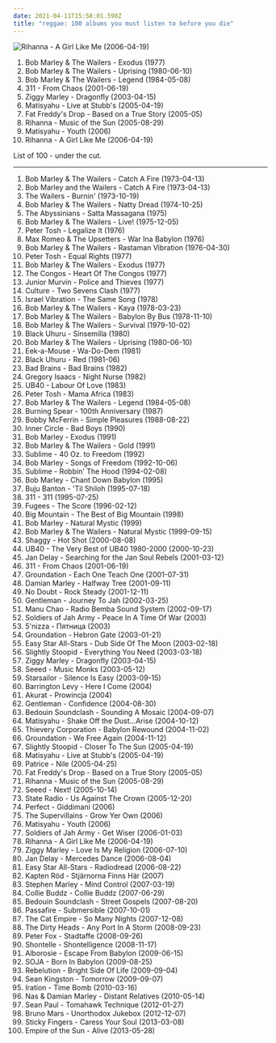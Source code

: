 ```yaml
---
date: 2021-04-11T15:58:01.598Z
title: "reggae: 100 albums you must listen to before you die"
---
```

![Rihanna - A Girl Like Me (2006-04-19)](http://coverartarchive.org/release/c3f71ac7-d8e1-4e21-8fd8-2fcfd82e1d0f/14539810071-500.jpg "Rihanna - A Girl Like Me (2006-04-19)")
<ol class="albums">
<li data-cover="https://via.placeholder.com/450" data-tags="reggae" role="button">Bob Marley & The Wailers - Exodus (1977)</li>
<li data-cover="http://coverartarchive.org/release/5930d9d3-a056-44eb-b90c-83692b58dbad/16612832348-500.jpg" data-tags="reggae" role="button">Bob Marley & The Wailers - Uprising (1980-06-10)</li>
<li data-cover="https://via.placeholder.com/450" data-tags="reggae" role="button">Bob Marley & The Wailers - Legend (1984-05-08)</li>
<li data-cover="http://coverartarchive.org/release/42680bd0-54d5-4f68-9b4a-187861ff634f/15999540484-500.jpg" data-tags="reggae, alternative rock, rock" role="button">311 - From Chaos (2001-06-19)</li>
<li data-cover="http://coverartarchive.org/release/470a6f6b-d9ef-4d0f-9908-3448b1ae5c3a/3727458951-500.jpg" data-tags="reggae" role="button">Ziggy Marley - Dragonfly (2003-04-15)</li>
<li data-cover="http://coverartarchive.org/release/87f822d6-602c-3e33-9e62-024eacfcf60c/28709837363-500.jpg" data-tags="reggae, matisyahu" role="button">Matisyahu - Live at Stubb's (2005-04-19)</li>
<li data-cover="http://coverartarchive.org/release/0b3d401e-aa43-3e84-9b9b-51e0b67bce8a/5921779355-500.jpg" data-tags="reggae, dub" role="button">Fat Freddy's Drop - Based on a True Story (2005-05)</li>
<li data-cover="http://coverartarchive.org/release/305cbd20-78ee-4e61-bfea-a99657790648/8884293748-500.jpg" data-tags="rnb, rihanna, reggae, dancehall" role="button">Rihanna - Music of the Sun (2005-08-29)</li>
<li data-cover="https://via.placeholder.com/450" data-tags="reggae" role="button">Matisyahu - Youth (2006)</li>
<li data-cover="http://coverartarchive.org/release/c3f71ac7-d8e1-4e21-8fd8-2fcfd82e1d0f/14539810071-500.jpg" data-tags="pop, rnb, rihanna" role="button">Rihanna - A Girl Like Me (2006-04-19)</li>
</ol>
List of 100 - under the cut.
<!-- more -->

_________________

<ol class="albums">
<li data-cover="http://coverartarchive.org/release/346d6784-4108-4ec2-a40b-3500c56d4f08/16612065220-500.jpg" data-tags="reggae" role="button">
Bob Marley & The Wailers - Catch A Fire (1973-04-13)
</li>
<li data-cover="https://via.placeholder.com/450" data-tags="reggae" role="button">
Bob Marley and the Wailers - Catch A Fire (1973-04-13)
</li>
<li data-cover="http://coverartarchive.org/release/9494ecbb-965e-3d14-b69a-ec5628f8f13f/1325508258-500.jpg" data-tags="reggae" role="button">
The Wailers - Burnin' (1973-10-19)
</li>
<li data-cover="http://coverartarchive.org/release/6e34dc9d-6ddd-45d2-8e06-e466db9f2b5c/1774890562-500.jpg" data-tags="reggae" role="button">
Bob Marley & The Wailers - Natty Dread (1974-10-25)
</li>
<li data-cover="http://coverartarchive.org/release/253141a6-5eef-4205-a8e9-2a7d1cfecafb/14856274413-500.jpg" data-tags="reggae, roots reggae" role="button">
The Abyssinians - Satta Massagana (1975)
</li>
<li data-cover="http://coverartarchive.org/release/0fa2416d-3813-4639-90d4-c308779b3802/5478169435-500.jpg" data-tags="reggae" role="button">
Bob Marley & The Wailers - Live! (1975-12-05)
</li>
<li data-cover="https://via.placeholder.com/450" data-tags="reggae" role="button">
Peter Tosh - Legalize It (1976)
</li>
<li data-cover="https://img.discogs.com/__0aUi3zxVZV17xa9s1DusPZbDQ=/fit-in/507x480/filters:strip_icc():format(jpeg):mode_rgb():quality(90)/discogs-images/R-163696-1306322423.jpeg.jpg" data-tags="reggae" role="button">
Max Romeo & The Upsetters - War Ina Babylon (1976)
</li>
<li data-cover="http://coverartarchive.org/release/265eee3a-4911-4b31-9c4d-1c02e5506412/27192834336-500.jpg" data-tags="reggae" role="button">
Bob Marley & The Wailers - Rastaman Vibration (1976-04-30)
</li>
<li data-cover="https://via.placeholder.com/450" data-tags="reggae" role="button">
Peter Tosh - Equal Rights (1977)
</li>
<li data-cover="https://via.placeholder.com/450" data-tags="reggae" role="button">
Bob Marley & The Wailers - Exodus (1977)
</li>
<li data-cover="http://coverartarchive.org/release/24cc86e2-343b-4555-bfa1-76b515c20531/16135860847-500.jpg" data-tags="reggae" role="button">
The Congos - Heart Of The Congos (1977)
</li>
<li data-cover="http://coverartarchive.org/release/ac29f926-d13a-4953-a19f-8e82b4692a72/15830333372-500.jpg" data-tags="reggae" role="button">
Junior Murvin - Police and Thieves (1977)
</li>
<li data-cover="https://img.discogs.com/M4Jaf2rjoXt9OFZNOLGDixTK7uA=/fit-in/336x342/filters:strip_icc():format(jpeg):mode_rgb():quality(90)/discogs-images/R-2291030-1345170775-4916.jpeg.jpg" data-tags="reggae" role="button">
Culture - Two Sevens Clash (1977)
</li>
<li data-cover="https://img.discogs.com/H8qd6qf0AnrL_jKtk8yf1LWj9A8=/fit-in/240x240/filters:strip_icc():format(jpeg):mode_rgb():quality(90)/discogs-images/R-2957362-1370031172-1664.jpeg.jpg" data-tags="reggae, roots reggae" role="button">
Israel Vibration - The Same Song (1978)
</li>
<li data-cover="http://coverartarchive.org/release/3ed43286-195b-4e8c-a90d-add220e8c966/3336058240-500.jpg" data-tags="reggae" role="button">
Bob Marley & The Wailers - Kaya (1978-03-23)
</li>
<li data-cover="https://via.placeholder.com/450" data-tags="reggae" role="button">
Bob Marley & The Wailers - Babylon By Bus (1978-11-10)
</li>
<li data-cover="http://coverartarchive.org/release/8615d2a7-45e6-4a3c-9520-58f6ffd4054b/2012570147-500.jpg" data-tags="reggae" role="button">
Bob Marley & The Wailers - Survival (1979-10-02)
</li>
<li data-cover="https://img.discogs.com/bfmuDOi-MheZ4zJ1gnJEmsVnDYQ=/fit-in/600x587/filters:strip_icc():format(jpeg):mode_rgb():quality(90)/discogs-images/R-882360-1377803841-7476.jpeg.jpg" data-tags="reggae" role="button">
Black Uhuru - Sinsemilla (1980)
</li>
<li data-cover="http://coverartarchive.org/release/5930d9d3-a056-44eb-b90c-83692b58dbad/16612832348-500.jpg" data-tags="reggae" role="button">
Bob Marley & The Wailers - Uprising (1980-06-10)
</li>
<li data-cover="http://coverartarchive.org/release/743d2865-bf5f-45bb-a190-a3e2db9eca42/11950132586-500.jpg" data-tags="reggae" role="button">
Eek-a-Mouse - Wa-Do-Dem (1981)
</li>
<li data-cover="http://coverartarchive.org/release/4d8ca766-068d-45df-80bf-fa57932d1694/18235029110-500.jpg" data-tags="reggae, roots reggae" role="button">
Black Uhuru - Red (1981-06)
</li>
<li data-cover="https://img.discogs.com/VMdolon7uKsIEO_Xu19HgAsoHpo=/fit-in/600x587/filters:strip_icc():format(jpeg):mode_rgb():quality(90)/discogs-images/R-5235304-1569775281-1713.jpeg.jpg" data-tags="hardcore punk, punk" role="button">
Bad Brains - Bad Brains (1982)
</li>
<li data-cover="https://img.discogs.com/CMMqYfn7DjqlcfBcSEDR-GmDKhA=/fit-in/300x300/filters:strip_icc():format(jpeg):mode_rgb():quality(90)/discogs-images/R-681174-1147040773.jpeg.jpg" data-tags="reggae" role="button">
Gregory Isaacs - Night Nurse (1982)
</li>
<li data-cover="http://coverartarchive.org/release/d4927bba-f6ad-3a66-8312-74897ee48333/5169502385-500.jpg" data-tags="reggae" role="button">
UB40 - Labour Of Love (1983)
</li>
<li data-cover="https://via.placeholder.com/450" data-tags="reggae" role="button">
Peter Tosh - Mama Africa (1983)
</li>
<li data-cover="https://via.placeholder.com/450" data-tags="reggae" role="button">
Bob Marley & The Wailers - Legend (1984-05-08)
</li>
<li data-cover="http://coverartarchive.org/release/65d246f9-603e-4d60-ab2e-8029cf4181e6/7540027616-500.jpg" data-tags="reggae" role="button">
Burning Spear - 100th Anniversary (1987)
</li>
<li data-cover="https://img.discogs.com/N0yLwGB1N62q6L1sBZX0T-eJ_O8=/fit-in/600x595/filters:strip_icc():format(jpeg):mode_rgb():quality(90)/discogs-images/R-6339568-1416841014-5652.jpeg.jpg" data-tags="jazz, a cappella, vocal, reggae" role="button">
Bobby McFerrin - Simple Pleasures (1988-08-22)
</li>
<li data-cover="https://img.discogs.com/cfc9e7fd50d7c9c08931869b95f6849a01d0635d/images/spacer.gif" data-tags="reggae" role="button">
Inner Circle - Bad Boys (1990)
</li>
<li data-cover="http://coverartarchive.org/release/cc441399-33e2-4f72-bf78-fd5e74664eb8/10816564440-500.jpg" data-tags="reggae" role="button">
Bob Marley - Exodus (1991)
</li>
<li data-cover="http://coverartarchive.org/release/f6a6d520-d743-4c71-bff3-299da409f34d/4895309608-500.jpg" data-tags="classic rock, reggae, ska, roots, roots reggae, lion" role="button">
Bob Marley & The Wailers - Gold (1991)
</li>
<li data-cover="https://img.discogs.com/W3eZVU8t-xs-vnAnxPNb66ZCsxE=/fit-in/439x423/filters:strip_icc():format(jpeg):mode_rgb():quality(90)/discogs-images/R-586476-1287610524.gif.jpg" data-tags="ska, rock" role="button">
Sublime - 40 Oz. to Freedom (1992)
</li>
<li data-cover="https://via.placeholder.com/450" data-tags="reggae" role="button">
Bob Marley - Songs of Freedom (1992-10-06)
</li>
<li data-cover="http://coverartarchive.org/release/8ad64552-1b61-4a7d-97cf-c8ec1cf46530/5216864402-500.jpg" data-tags="reggae, punk, dub" role="button">
Sublime - Robbin' The Hood (1994-02-08)
</li>
<li data-cover="http://coverartarchive.org/release/081410c0-39f9-4c47-bd43-046483200a08/15276429272-500.jpg" data-tags="reggae" role="button">
Bob Marley - Chant Down Babylon (1995)
</li>
<li data-cover="http://coverartarchive.org/release/a9cf01b2-6efe-4353-a47f-7d372c7aa6ce/17871090842-500.jpg" data-tags="reggae" role="button">
Buju Banton - 'Til Shiloh (1995-07-18)
</li>
<li data-cover="http://coverartarchive.org/release/28e7a3e1-b4ba-4f58-a9e5-fa6d5936d5bc/2038812187-500.jpg" data-tags="alternative rock, rock" role="button">
311 - 311 (1995-07-25)
</li>
<li data-cover="http://coverartarchive.org/release/a8ac0c88-6980-411d-8c88-3eed140f71ed/7644775051-500.jpg" data-tags="hip-hop" role="button">
Fugees - The Score (1996-02-12)
</li>
<li data-cover="http://coverartarchive.org/release/a83286ac-f74f-4527-9577-f8d1cda8ac94/9458074336-500.jpg" data-tags="reggae" role="button">
Big Mountain - The Best of Big Mountain (1998)
</li>
<li data-cover="https://via.placeholder.com/450" data-tags="reggae" role="button">
Bob Marley - Natural Mystic (1999)
</li>
<li data-cover="http://coverartarchive.org/release/d151bfb4-b837-4e34-a75b-96112e0f5d68/4144802279-500.jpg" data-tags="classic rock, reggae, roots reggae, lion, bmtribute" role="button">
Bob Marley & The Wailers - Natural Mystic (1999-09-15)
</li>
<li data-cover="http://coverartarchive.org/release/89d58ec8-ece2-36ce-95de-b3216f096438/5134560010-500.jpg" data-tags="reggae, dancehall" role="button">
Shaggy - Hot Shot (2000-08-08)
</li>
<li data-cover="http://coverartarchive.org/release/86b1f03a-52fe-3846-b0e4-7109ec1bc9fd/7455522854-500.jpg" data-tags="reggae" role="button">
UB40 - The Very Best of UB40 1980-2000 (2000-10-23)
</li>
<li data-cover="http://coverartarchive.org/release/7aa1aa75-7ca4-3e91-a34d-ab85cc1c3cd8/10092064156-500.jpg" data-tags="reggae" role="button">
Jan Delay - Searching for the Jan Soul Rebels (2001-03-12)
</li>
<li data-cover="http://coverartarchive.org/release/42680bd0-54d5-4f68-9b4a-187861ff634f/15999540484-500.jpg" data-tags="reggae, alternative rock, rock" role="button">
311 - From Chaos (2001-06-19)
</li>
<li data-cover="https://via.placeholder.com/450" data-tags="reggae, roots reggae" role="button">
Groundation - Each One Teach One (2001-07-31)
</li>
<li data-cover="http://coverartarchive.org/release/abdca650-0707-494b-88c2-567e7eae354e/8093633767-500.jpg" data-tags="reggae" role="button">
Damian Marley - Halfway Tree (2001-09-11)
</li>
<li data-cover="http://coverartarchive.org/release/0de8efff-e99a-410e-9062-71fd6a63c3f1/8569046324-500.jpg" data-tags="rock, pop, ska" role="button">
No Doubt - Rock Steady (2001-12-11)
</li>
<li data-cover="http://coverartarchive.org/release/ba1a1b38-6c46-4126-9c7a-fe734f562a25/3330491024-500.jpg" data-tags="reggae" role="button">
Gentleman - Journey To Jah (2002-03-25)
</li>
<li data-cover="http://coverartarchive.org/release/0eb8896a-8c3e-418d-ac86-159e41757599/4799862055-500.jpg" data-tags="reggae" role="button">
Manu Chao - Radio Bemba Sound System (2002-09-17)
</li>
<li data-cover="http://coverartarchive.org/release/4d8267e8-538e-45ce-9869-ab3141de7d9a/2002597102-500.jpg" data-tags="reggae" role="button">
Soldiers of Jah Army - Peace In A Time Of War (2003)
</li>
<li data-cover="http://coverartarchive.org/release/7017554d-4cd6-465d-b28b-095e8ba49015/5961350059-500.jpg" data-tags="reggae" role="button">
5'nizza - Пятница (2003)
</li>
<li data-cover="http://coverartarchive.org/release/0feac73a-6fb2-43b4-b4d0-0de742c16bfd/28260652291-500.jpg" data-tags="reggae" role="button">
Groundation - Hebron Gate (2003-01-21)
</li>
<li data-cover="http://coverartarchive.org/release/5c285b48-a2ee-4328-9398-d7b971272c05/5795022837-500.jpg" data-tags="dub, reggae" role="button">
Easy Star All-Stars - Dub Side Of The Moon (2003-02-18)
</li>
<li data-cover="https://img.discogs.com/KgBjHyjGEwqcvfrXOmPth4FEFFQ=/fit-in/600x601/filters:strip_icc():format(jpeg):mode_rgb():quality(90)/discogs-images/R-3576516-1336355004.jpeg.jpg" data-tags="reggae, ska, summer" role="button">
Slightly Stoopid - Everything You Need (2003-03-18)
</li>
<li data-cover="http://coverartarchive.org/release/470a6f6b-d9ef-4d0f-9908-3448b1ae5c3a/3727458951-500.jpg" data-tags="reggae" role="button">
Ziggy Marley - Dragonfly (2003-04-15)
</li>
<li data-cover="https://via.placeholder.com/450" data-tags="reggae" role="button">
Seeed - Music Monks (2003-05-12)
</li>
<li data-cover="https://img.discogs.com/jrWVzobDRoF5M8iFRO0_ha-z8PQ=/fit-in/600x592/filters:strip_icc():format(jpeg):mode_rgb():quality(90)/discogs-images/R-434193-1482085620-7376.jpeg.jpg" data-tags="britpop, indie rock" role="button">
Starsailor - Silence Is Easy (2003-09-15)
</li>
<li data-cover="https://via.placeholder.com/450" data-tags="reggae" role="button">
Barrington Levy - Here I Come (2004)
</li>
<li data-cover="https://img.discogs.com/MSdFRkrA_XBkw_dEiS5f9MTrT4k=/fit-in/200x199/filters:strip_icc():format(jpeg):mode_rgb():quality(90)/discogs-images/R-1546079-1301302877.jpeg.jpg" data-tags="alternative, reggae, ska" role="button">
Akurat - Prowincja (2004)
</li>
<li data-cover="http://coverartarchive.org/release/b2d92f8d-589a-47fb-94a3-dbb93cd36807/14053265245-500.jpg" data-tags="reggae" role="button">
Gentleman - Confidence (2004-08-30)
</li>
<li data-cover="https://via.placeholder.com/450" data-tags="dub, reggae" role="button">
Bedouin Soundclash - Sounding A Mosaic (2004-09-07)
</li>
<li data-cover="http://coverartarchive.org/release/60731abb-c538-4230-9e72-a163c54a2342/26539903283-500.jpg" data-tags="reggae" role="button">
Matisyahu - Shake Off the Dust...Arise (2004-10-12)
</li>
<li data-cover="http://coverartarchive.org/release/a2219b6c-5c32-31ef-a8db-20805aa86310/3526715644-500.jpg" data-tags="electronica, trip-hop, chill, chillout, reggae" role="button">
Thievery Corporation - Babylon Rewound (2004-11-02)
</li>
<li data-cover="http://coverartarchive.org/release/68b08bd5-ea1e-3942-abc1-3bb9ee1201fe/2824385245-500.jpg" data-tags="reggae, reggae roots" role="button">
Groundation - We Free Again (2004-11-12)
</li>
<li data-cover="https://via.placeholder.com/450" data-tags="reggae" role="button">
Slightly Stoopid - Closer To The Sun (2005-04-19)
</li>
<li data-cover="http://coverartarchive.org/release/87f822d6-602c-3e33-9e62-024eacfcf60c/28709837363-500.jpg" data-tags="reggae, matisyahu" role="button">
Matisyahu - Live at Stubb's (2005-04-19)
</li>
<li data-cover="https://via.placeholder.com/450" data-tags="reggae" role="button">
Patrice - Nile (2005-04-25)
</li>
<li data-cover="http://coverartarchive.org/release/0b3d401e-aa43-3e84-9b9b-51e0b67bce8a/5921779355-500.jpg" data-tags="reggae, dub" role="button">
Fat Freddy's Drop - Based on a True Story (2005-05)
</li>
<li data-cover="http://coverartarchive.org/release/305cbd20-78ee-4e61-bfea-a99657790648/8884293748-500.jpg" data-tags="rnb, rihanna, reggae, dancehall" role="button">
Rihanna - Music of the Sun (2005-08-29)
</li>
<li data-cover="https://img.discogs.com/GUq_JB_l0I6gNuYQSQcD1jqJhAU=/fit-in/600x605/filters:strip_icc():format(jpeg):mode_rgb():quality(90)/discogs-images/R-1910644-1502355394-1079.jpeg.jpg" data-tags="reggae, dancehall" role="button">
Seeed - Next! (2005-10-14)
</li>
<li data-cover="http://coverartarchive.org/release/c2b401b0-17d6-4c99-b682-a44228ed8ee0/15278504062-500.jpg" data-tags="reggae" role="button">
State Radio - Us Against The Crown (2005-12-20)
</li>
<li data-cover="https://via.placeholder.com/450" data-tags="reggae" role="button">
Perfect - Giddimani (2006)
</li>
<li data-cover="https://img.discogs.com/C-GIJ37K5lw77l09qevF9Di2VP0=/fit-in/600x600/filters:strip_icc():format(jpeg):mode_rgb():quality(90)/discogs-images/R-3625999-1439766596-5010.jpeg.jpg" data-tags="chill, reggae, surf, ska, summer, california, dancehall, beach, baixar depois, happy music for work" role="button">
The Supervillains - Grow Yer Own (2006)
</li>
<li data-cover="https://via.placeholder.com/450" data-tags="reggae" role="button">
Matisyahu - Youth (2006)
</li>
<li data-cover="http://coverartarchive.org/release/088f9e29-f5d3-43b6-a84d-d856e8e3b0f7/1238523640-500.jpg" data-tags="reggae, modern reggae" role="button">
Soldiers of Jah Army - Get Wiser (2006-01-03)
</li>
<li data-cover="http://coverartarchive.org/release/c3f71ac7-d8e1-4e21-8fd8-2fcfd82e1d0f/14539810071-500.jpg" data-tags="pop, rnb, rihanna" role="button">
Rihanna - A Girl Like Me (2006-04-19)
</li>
<li data-cover="https://via.placeholder.com/450" data-tags="reggae" role="button">
Ziggy Marley - Love Is My Religion (2006-07-10)
</li>
<li data-cover="https://img.discogs.com/tCOn4wAL3rvCewYqfO4cLnE2nz0=/fit-in/600x600/filters:strip_icc():format(jpeg):mode_rgb():quality(90)/discogs-images/R-762503-1539810241-4437.jpeg.jpg" data-tags="reggae, german, funk" role="button">
Jan Delay - Mercedes Dance (2006-08-04)
</li>
<li data-cover="http://coverartarchive.org/release/c13c0bb8-8e6b-4163-a053-5ad21f6fec2b/22100874189-500.jpg" data-tags="reggae" role="button">
Easy Star All-Stars - Radiodread (2006-08-22)
</li>
<li data-cover="https://img.discogs.com/DxDHEIZFw_PJ11diIBAnj9JGMEQ=/fit-in/600x600/filters:strip_icc():format(jpeg):mode_rgb():quality(90)/discogs-images/R-1309206-1497531301-1710.jpeg.jpg" data-tags="reggae, rap" role="button">
Kapten Röd - Stjärnorna Finns Här (2007)
</li>
<li data-cover="http://coverartarchive.org/release/e0628139-bdef-4cb1-aaa1-5ecf073ffcb4/15635147931-500.jpg" data-tags="reggae" role="button">
Stephen Marley - Mind Control (2007-03-19)
</li>
<li data-cover="http://coverartarchive.org/release/1ef12e2b-5c2b-4312-a510-7f3f886c6562/26476184196-500.jpg" data-tags="reggae" role="button">
Collie Buddz - Collie Buddz (2007-06-29)
</li>
<li data-cover="http://coverartarchive.org/release/967734dc-1f01-362f-a879-4c496da0b670/4713176142-500.jpg" data-tags="reggae" role="button">
Bedouin Soundclash - Street Gospels (2007-08-20)
</li>
<li data-cover="https://via.placeholder.com/450" data-tags="reggae, roots reggae, swedish reggae" role="button">
Passafire - Submersible (2007-10-01)
</li>
<li data-cover="http://coverartarchive.org/release/60c75797-7ea4-4a9d-83f5-b25dea1c4bce/2067224068-500.jpg" data-tags="funk, ska, jazz" role="button">
The Cat Empire - So Many Nights (2007-12-08)
</li>
<li data-cover="http://coverartarchive.org/release/9d68e86c-ca8e-403b-a208-5f440fcc6aa5/8684760406-500.jpg" data-tags="reggae, 00s, rap rock, opelmelange" role="button">
The Dirty Heads - Any Port In A Storm (2008-09-23)
</li>
<li data-cover="http://coverartarchive.org/release/d57ff9e6-3ece-429b-bf5f-75d505f7cfe1/15248740702-500.jpg" data-tags="dancehall, german" role="button">
Peter Fox - Stadtaffe (2008-09-26)
</li>
<li data-cover="http://coverartarchive.org/release/41766637-4e52-4831-be2d-8361c745963f/15054862419-500.jpg" data-tags="reggae, rnb" role="button">
Shontelle - Shontelligence (2008-11-17)
</li>
<li data-cover="http://coverartarchive.org/release/5ae9e1a6-919c-4b88-aefa-6d932cabe288/10169904235-500.jpg" data-tags="reggae" role="button">
Alborosie - Escape From Babylon (2009-06-15)
</li>
<li data-cover="https://img.discogs.com/7eqUgWnHqVgWeWO9cepdlyAgXdE=/fit-in/565x565/filters:strip_icc():format(jpeg):mode_rgb():quality(90)/discogs-images/R-413257-1419282639-3801.jpeg.jpg" data-tags="reggae, soja" role="button">
SOJA - Born In Babylon (2009-08-25)
</li>
<li data-cover="https://img.discogs.com/Ine1l8ofiCWrwMeOgpFSVXheyys=/fit-in/595x592/filters:strip_icc():format(jpeg):mode_rgb():quality(90)/discogs-images/R-2914517-1307048549.jpeg.jpg" data-tags="chill, reggae, summer" role="button">
Rebelution - Bright Side Of Life (2009-09-04)
</li>
<li data-cover="https://img.discogs.com/o8A0rfW_oUdwmIi36ut6xctSpg0=/fit-in/400x400/filters:strip_icc():format(jpeg):mode_rgb():quality(90)/discogs-images/R-2040927-1260293089.jpeg.jpg" data-tags="reggae, rnb" role="button">
Sean Kingston - Tomorrow (2009-09-07)
</li>
<li data-cover="http://coverartarchive.org/release/ef16ebda-54a1-4baf-9965-76834ea5c617/9788761839-500.jpg" data-tags="reggae, time bomb" role="button">
Iration - Time Bomb (2010-03-16)
</li>
<li data-cover="http://coverartarchive.org/release/afb1c604-79da-4470-90b1-940cc2caeee3/15634565229-500.jpg" data-tags="reggae" role="button">
Nas & Damian Marley - Distant Relatives (2010-05-14)
</li>
<li data-cover="http://coverartarchive.org/release/60be6325-85c2-4523-bd0d-5f6b5d05098b/1369426454-500.jpg" data-tags="hip hop, pop, reggae, r&b, sean paul" role="button">
Sean Paul - Tomahawk Technique (2012-01-27)
</li>
<li data-cover="http://coverartarchive.org/release/3cd7117c-b98c-4b3b-80fd-ffb978ed64d3/11541481170-500.jpg" data-tags="pop, r&b" role="button">
Bruno Mars - Unorthodox Jukebox (2012-12-07)
</li>
<li data-cover="http://coverartarchive.org/release/b7f9f07b-56eb-4782-9e91-840566df6c7b/6178146183-500.jpg" data-tags="indie, alternative, reggae" role="button">
Sticky Fingers - Caress Your Soul (2013-03-08)
</li>
<li data-cover="http://coverartarchive.org/release/dbfa5713-c9ce-4077-b826-a1c913b0ca04/12750739359-500.jpg" data-tags="electronic" role="button">
Empire of the Sun - Alive (2013-05-28)
</li>
</ol>